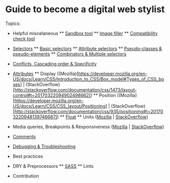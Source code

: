 # Guide to become a digital web stylist
Topics:

* Helpful miscelaneous
** [Sandbox tool](https://jsfiddle.net/)
** [Image filler](http://lorempixel.com/)
** [Compatibility check tool](http://caniuse.com/)

* [Selectors](https://developer.mozilla.org/en-US/docs/Learn/CSS/Introduction_to_CSS/Selectors)
** [Basic selectors](https://developer.mozilla.org/en-US/docs/Learn/CSS/Introduction_to_CSS/Simple_selectors)
** [Attribute selectors](https://developer.mozilla.org/en-US/docs/Learn/CSS/Introduction_to_CSS/Attribute_selectors)
** [Pseudo-classes & pseudo-elements](https://developer.mozilla.org/en-US/docs/Learn/CSS/Introduction_to_CSS/Pseudo-classes_and_pseudo-elements)
** [Combinators & Multiple selectors](https://developer.mozilla.org/en-US/docs/Learn/CSS/Introduction_to_CSS/Combinators_and_multiple_selectors)

* [Conflicts, Cascading order & Specificity](http://stackoverflow.com/documentation/css/450/cascading-and-specificity#t=201703211733007602552)

* [Attributes](https://www.w3.org/TR/CSS21/propidx.html)
** Display ((Mozilla)[https://developer.mozilla.org/en-US/docs/Learn/CSS/Introduction_to_CSS/Box_model#Types_of_CSS_boxes] | (StackOverflow)[http://stackoverflow.com/documentation/css/1473/layout-control#t=20170322094902498662])
** Position ((Mozilla)[https://developer.mozilla.org/en-US/docs/Learn/CSS/CSS_layout/Positioning] | (StackOverflow)[http://stackoverflow.com/documentation/css/935/positioning#t=201703220948139746687])
** [Float](https://developer.mozilla.org/en-US/docs/Learn/CSS/CSS_layout/Floats)
** Units ([Mozilla](https://developer.mozilla.org/en-US/docs/Learn/CSS/Introduction_to_CSS/Values_and_units) | [StackOverflow](http://stackoverflow.com/documentation/css/864/length-units#t=20170322094810174661))

* Media queries, Breakpoints & Responsiveness ([Mozilla](https://developer.mozilla.org/en-US/docs/Web/CSS/Media_Queries/Using_media_queries) | [StackOverflow](http://stackoverflow.com/documentation/css/317/media-queries#t=201703220948213087013))

* [Comments](http://stackoverflow.com/documentation/css/1625/comments#t=201703220949169109538)

* [Debugging & Troubleshooting](https://developer.mozilla.org/en-US/docs/Learn/CSS/Introduction_to_CSS/Debugging_CSS)

* Best practices

* DRY & Preprocessors
** [SASS](http://sass-lang.com/documentation/)
** Lints

* Contribution

